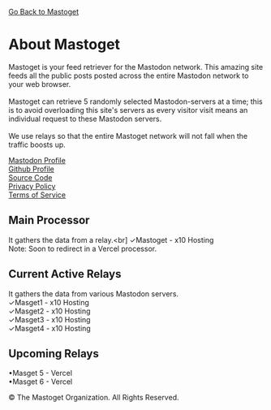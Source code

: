[Go Back to Mastoget](https://mastoget.x10.bz)  

# About Mastoget

Mastoget is your feed retriever for the Mastodon network. This amazing site feeds all the public posts posted across the entire Mastodon network to your web browser.
<br><br>
Mastoget can retrieve 5 randomly selected Mastodon-servers at a time; this is to avoid overloading this site's servers as every visitor visit means an individual request to these Mastodon servers. 
<br><br>
We use relays so that the entire Mastoget network will not fall when the traffic boosts up.


[Mastodon Profile](https://mastodon.social/@mastoget)  
[Github Profile](https://github.com/The-Mastoget-Organization/)  
[Source Code](https://github.com/The-Mastoget-Organization/source)  
[Privacy Policy](https://github.com/The-Mastoget-Organization/privacypolicy)  
[Terms of Service](https://github.com/The-Mastoget-Organization/termsofservice)


## Main Processor
It gathers the data from a relay.<br]
✓Mastoget - x10 Hosting<br>
Note: Soon to redirect in a Vercel processor.

## Current Active Relays
It gathers the data from various Mastodon servers.<br>
✓Masget1 - x10 Hosting<br>
✓Masget2 - x10 Hosting<br>
✓Masget3 - x10 Hosting<br>
✓Masget4 - x10 Hosting<br>


## Upcoming Relays
•Masget 5 - Vercel<br>
•Masget 6 - Vercel<br>

&copy; The Mastoget Organization. All Rights Reserved.

